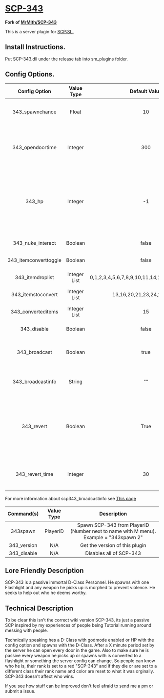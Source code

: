 # [SCP-343](http://www.scp-wiki.net/scp-343)

**Fork of [MrMith/SCP-343](https://github.com/MrMith/SCP-343)**

This is a server plugin for [SCP:SL.](https://store.steampowered.com/app/700330/SCP_Secret_Laboratory)

## Install Instructions.
Put SCP-343.dll under the release tab into sm_plugins folder.


## Config Options.
| Config Option              | Value Type      | Default Value | Description |
|   :---:                    |     :---:       |    :---:      |    :---:    |
| 343_spawnchance         | Float           | 10            | Percent chance for SPC-343 to spawn at the start of the round. |
| 343_opendoortime        | Integer         | 300           | How many seconds after roundstart till SCP-343 can open any door in the game (Like door bypass).               |
| 343_hp                  | Integer         | -1            | How much health should SCP-343 have. Set to -1 for GodMode and if set to anything but -1 then he is counted as a normal SCP and MTF must kill him like a normal SCP.| 
| 343_nuke_interact       | Boolean         | false         | Should SCP-343 beable to interact with the nuke?               |
| 343_itemconverttoggle   | Boolean         | false         | Should SPC-343 convert items?                                  |
| 343_itemdroplist        | Integer List    | 0,1,2,3,4,5,6,7,8,9,10,11,14,17,19,22,27,28,29 | What items SCP-343 drops instead of picking up.|
| 343_itemstoconvert      | Integer List    | 13,16,20,21,23,24,25,26,30 | What items SCP-343 converts. |
| 343_converteditems      | Integer List    | 15            | What a item should be converted to.       |
| 343_disable             | Boolean         | false         | Disable all of SCP-343.       |
| 343_broadcast           | Boolean         | true          | When 343 spawns should that person be given information about 343       |
| 343_broadcastinfo       | String          | ""            | What 343 is shown if scp343_broadcast is true.       |
| 343_revert              | Boolean         | True          | Should players be allowed to use the .heck343 client command to respawn themselves as d-class within 343_revert_time seconds of round start.     |
| 343_revert_time         | Integer         | 30            | How long people should beable to respawn themselves as d-class.     |

For more information about scp343_broadcastinfo see [This page](https://github.com/MrMith/SCP-343/wiki/scp343_broadcastinfo)

| Command(s)                 | Value Type      | Description                              |
|   :---:                    |     :---:       |    :---:                                 |
| 343spawn                  | PlayerID        | Spawn SCP-343 from PlayerID (Number next to name with M menu). Example = "343spawn 2" |
| 343_version               | N/A             | Get the version of this plugin           |
| 343_disable               | N/A             | Disables all of SCP-343                  |

## Lore Friendly Description 
SCP-343 is a passive immortal D-Class Personnel. He spawns with one Flashlight and any weapon he picks up is morphed to prevent violence. He seeks to help out who he deems worthy. 
## Technical Description  

To be clear this isn't the correct wiki version SCP-343, its just a passive SCP inspired by my experiences of people being Tutorial running around messing with people.

Technically speaking hes a D-Class with godmode enabled or HP with the config option and spawns with the D-Class. After a X minute period set by the server he can open every door in the game. Also to make sure he is passive every weapon he picks up or spawns with is converted to a flashlight or something the server config can change. So people can know who he is, their rank is set to a red "SCP-343" and if they die or are set to a different class their rank name and color are reset to what it was orginally.
SCP-343 doesn't affect who wins.


If you see how stuff can be improved don't feel afraid to send me a pm or submit a issue.
